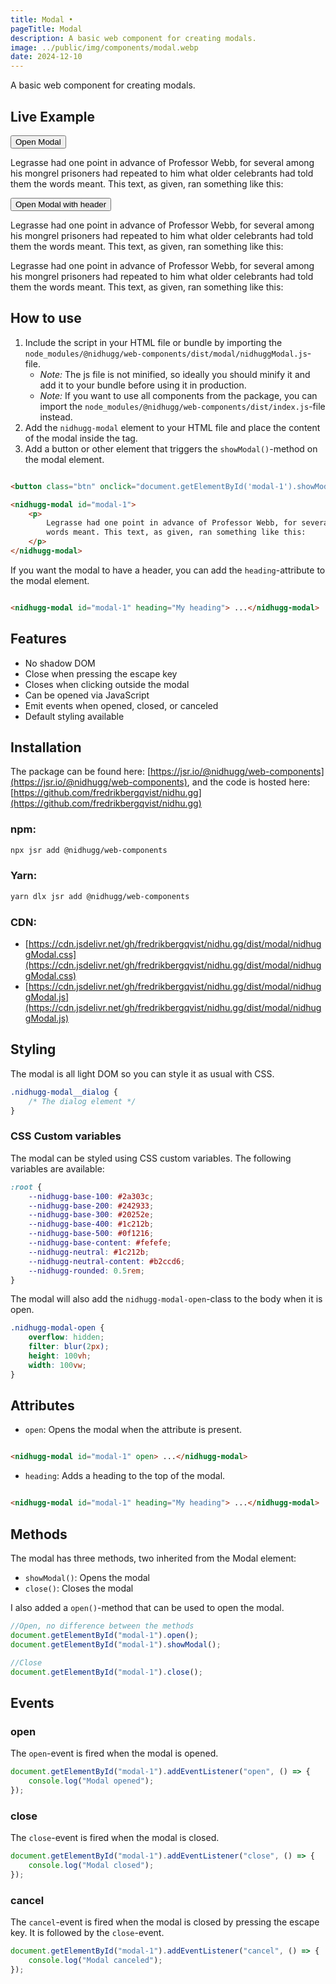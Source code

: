 ```yaml
---
title: Modal •
pageTitle: Modal
description: A basic web component for creating modals.
image: ../public/img/components/modal.webp
date: 2024-12-10
---
```


A basic web component for creating modals.

## Live Example

<div class="side-by-side">
	<div>
		<button class="btn" onclick="document.getElementById('modal-1').showModal()">Open Modal</button>
		<nidhugg-modal id="modal-1">
			<p>
				Legrasse had one point in advance of Professor Webb, for several among his mongrel prisoners had repeated to him what older
				celebrants had told them the words meant. This text, as given, ran something like this:
			</p>
		</nidhugg-modal>
	</div>
	<div>
		<button class="btn" onclick="document.getElementById('modal-2').showModal()">Open Modal with header</button>
		<nidhugg-modal id="modal-2" heading="My header">
			<p>
				Legrasse had one point in advance of Professor Webb, for several among his mongrel prisoners had repeated to him what older
				celebrants had told them the words meant. This text, as given, ran something like this:
			</p>
			<p>
				Legrasse had one point in advance of Professor Webb, for several among his mongrel prisoners had repeated to him what older
				celebrants had told them the words meant. This text, as given, ran something like this:
			</p>
		</nidhugg-modal>
	</div>
</div>

## How to use

1. Include the script in your HTML file or bundle by importing the `node_modules/@nidhugg/web-components/dist/modal/nidhuggModal.js`-file.
	- _Note:_ The js file is not minified, so ideally you should minify it and add it to your bundle before using it in
		production.
	- _Note:_ If you want to use all components from the package, you can import the `node_modules/@nidhugg/web-components/dist/index.js`-file instead.
2. Add the `nidhugg-modal` element to your HTML file and place the content of the modal inside the tag.
3. Add a button or other element that triggers the `showModal()`-method on the modal element.

```html

<button class="btn" onclick="document.getElementById('modal-1').showModal()">Open Modal</button>

<nidhugg-modal id="modal-1">
	<p>
		Legrasse had one point in advance of Professor Webb, for several among his mongrel prisoners had repeated to him what older celebrants had told them the
		words meant. This text, as given, ran something like this:
	</p>
</nidhugg-modal>
```

If you want the modal to have a header, you can add the `heading`-attribute to the modal element.

```html

<nidhugg-modal id="modal-1" heading="My heading"> ...</nidhugg-modal>
```

## Features

- No shadow DOM
- Close when pressing the escape key
- Closes when clicking outside the modal
- Can be opened via JavaScript
- Emit events when opened, closed, or canceled
- Default styling available

## Installation

The package can be found here: [https://jsr.io/@nidhugg/web-components](https://jsr.io/@nidhugg/web-components), and the code is hosted here:
[https://github.com/fredrikbergqvist/nidhu.gg](https://github.com/fredrikbergqvist/nidhu.gg)

### npm:

```bash
npx jsr add @nidhugg/web-components
```

### Yarn:

```bash
yarn dlx jsr add @nidhugg/web-components
```

### CDN:

- [https://cdn.jsdelivr.net/gh/fredrikbergqvist/nidhu.gg/dist/modal/nidhuggModal.css](https://cdn.jsdelivr.net/gh/fredrikbergqvist/nidhu.gg/dist/modal/nidhuggModal.css)
- [https://cdn.jsdelivr.net/gh/fredrikbergqvist/nidhu.gg/dist/modal/nidhuggModal.js](https://cdn.jsdelivr.net/gh/fredrikbergqvist/nidhu.gg/dist/modal/nidhuggModal.js)

## Styling

The modal is all light DOM so you can style it as usual with CSS.

```css
.nidhugg-modal__dialog {
	/* The dialog element */
}
```

### CSS Custom variables

The modal can be styled using CSS custom variables. The following variables are available:

```css
:root {
	--nidhugg-base-100: #2a303c;
	--nidhugg-base-200: #242933;
	--nidhugg-base-300: #20252e;
	--nidhugg-base-400: #1c212b;
	--nidhugg-base-500: #0f1216;
	--nidhugg-base-content: #fefefe;
	--nidhugg-neutral: #1c212b;
	--nidhugg-neutral-content: #b2ccd6;
	--nidhugg-rounded: 0.5rem;
}
```

The modal will also add the `nidhugg-modal-open`-class to the body when it is open.

```css
.nidhugg-modal-open {
	overflow: hidden;
	filter: blur(2px);
	height: 100vh;
	width: 100vw;
}
```

## Attributes

- `open`: Opens the modal when the attribute is present.

```html

<nidhugg-modal id="modal-1" open> ...</nidhugg-modal>
```

- `heading`: Adds a heading to the top of the modal.

```html

<nidhugg-modal id="modal-1" heading="My heading"> ...</nidhugg-modal>
```

## Methods

The modal has three methods, two inherited from the Modal element:

- `showModal()`: Opens the modal
- `close()`: Closes the modal

I also added a `open()`-method that can be used to open the modal.

```javascript
//Open, no difference between the methods
document.getElementById("modal-1").open();
document.getElementById("modal-1").showModal();

//Close
document.getElementById("modal-1").close();
```

## Events

### open

The `open`-event is fired when the modal is opened.

```javascript
document.getElementById("modal-1").addEventListener("open", () => {
	console.log("Modal opened");
});
```

### close

The `close`-event is fired when the modal is closed.

```javascript
document.getElementById("modal-1").addEventListener("close", () => {
	console.log("Modal closed");
});
```

### cancel

The `cancel`-event is fired when the modal is closed by pressing the escape key. It is followed by the `close`-event.

```javascript
document.getElementById("modal-1").addEventListener("cancel", () => {
	console.log("Modal canceled");
});
```
